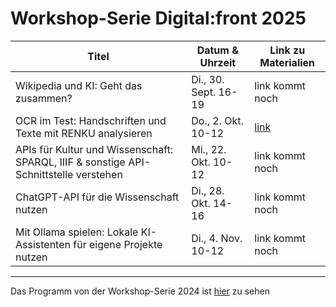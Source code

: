 # Workshop-Serie Digital:front 2025


|Titel | Datum & Uhrzeit | Link zu Materialien |
|------|-----------------|----------------------|
| Wikipedia und KI: Geht das zusammen?|	Di., 30. Sept.	16-19| link kommt noch |
| OCR im Test: Handschriften und Texte mit RENKU analysieren | Do., 2. Okt.	10-12 | [link](https://github.com/NbtKmy/comparing-ocr) |
| APIs für Kultur und Wissenschaft: SPARQL, IIIF & sonstige API-Schnittstelle verstehen	|Mi., 22. Okt.	10-12 | link kommt noch |
| ChatGPT-API für die Wissenschaft nutzen |	Di., 28. Okt.	14-16 | link kommt noch |
| Mit Ollama spielen: Lokale KI-Assistenten für eigene Projekte nutzen | Di., 4. Nov.	10-12 | link kommt noch|





---

Das Programm von der Workshop-Serie 2024 ist [hier](https://github.com/NbtKmy/workshop_fall_2024) zu sehen


